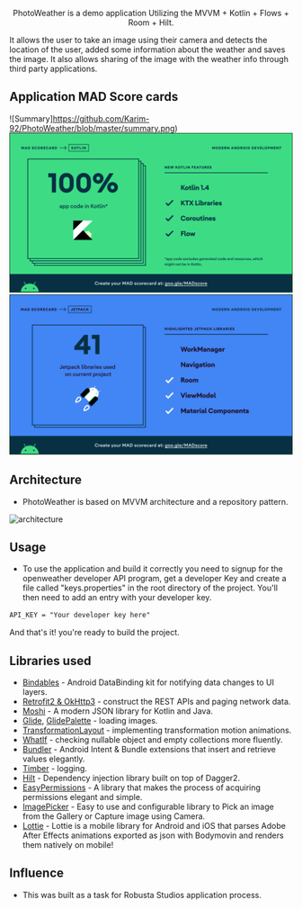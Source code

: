 <p align="center">  
PhotoWeather is a demo application Utilizing the MVVM + Kotlin + Flows + Room + Hilt.<br>

It allows the user to take an image using their camera and detects the location of the user, added some information about the weather and saves the image. It also allows sharing of the image with the weather info through third party applications.</br>

## Application MAD Score cards

![Summary]https://github.com/Karim-92/PhotoWeather/blob/master/summary.png)
![Kotlin](https://github.com/Karim-92/PhotoWeather/blob/master/kotlin.png)
![Jetpack](https://github.com/Karim-92/PhotoWeather/blob/master/jetpack.png)

## Architecture
  - PhotoWeather is based on MVVM architecture and a repository pattern.

![architecture](https://user-images.githubusercontent.com/24237865/77502018-f7d36000-6e9c-11ea-92b0-1097240c8689.png)
  
## Usage
  - To use the application and build it correctly you need to signup for the openweather developer API program, get a developer Key and create a file called "keys.properties" in the root directory of the project. You'll then need to add an entry with your developer key. 
  
  ```xml
  API_KEY = "Your developer key here"
```
  And that's it! you're ready to build the project.
  
## Libraries used

  - [Bindables](https://github.com/skydoves/bindables) - Android DataBinding kit for notifying data changes to UI layers.
  - [Retrofit2 & OkHttp3](https://github.com/square/retrofit) - construct the REST APIs and paging network data.
  - [Moshi](https://github.com/square/moshi/) - A modern JSON library for Kotlin and Java.
  - [Glide](https://github.com/bumptech/glide), [GlidePalette](https://github.com/florent37/GlidePalette) - loading images.
  - [TransformationLayout](https://github.com/skydoves/transformationlayout) - implementing transformation motion animations.
  - [WhatIf](https://github.com/skydoves/whatif) - checking nullable object and empty collections more fluently.
  - [Bundler](https://github.com/skydoves/bundler) - Android Intent & Bundle extensions that insert and retrieve values elegantly.
  - [Timber](https://github.com/JakeWharton/timber) - logging.
  - [Hilt](https://dagger.dev/hilt/) - Dependency injection library built on top of Dagger2.
  - [EasyPermissions](https://github.com/googlesamples/easypermissions) - A library that makes the process of acquiring permissions elegant and simple.
  - [ImagePicker](https://github.com/Dhaval2404/ImagePicker) - Easy to use and configurable library to Pick an image from the Gallery or Capture image using Camera.
  - [Lottie](https://github.com/airbnb/lottie-android) - Lottie is a mobile library for Android and iOS that parses Adobe After Effects animations exported as json with Bodymovin and renders them natively on mobile!

## Influence
- This was built as a task for Robusta Studios application process.

